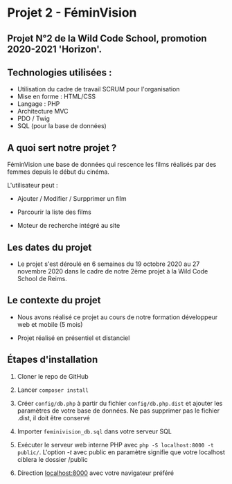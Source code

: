 # Projet 2 - FéminVision

## Projet N°2 de la Wild Code School, promotion 2020-2021 'Horizon'.

## Technologies utilisées :

* Utilisation du cadre de travail SCRUM pour l'organisation
* Mise en forme : HTML/CSS
* Langage : PHP
* Architecture MVC
* PDO / Twig
* SQL (pour la base de données)

##  A quoi sert notre projet ?

FéminVision une base de données qui rescence les films réalisés par des femmes depuis le début du cinéma.

L'utilisateur peut :

* Ajouter / Modifier / Surpprimer un film

* Parcourir la liste des films

* Moteur de recherche intégré au site

## Les dates du projet

* Le projet s'est déroulé en 6 semaines du 19 octobre 2020 au 27 novembre 2020 dans le cadre de notre 2ème projet à la Wild Code School de Reims.

## Le contexte du projet

* Nous avons réalisé ce projet au cours de notre formation développeur web et mobile (5 mois)

* Projet réalisé en présentiel et distanciel

## Étapes d'installation

1. Cloner le repo de GitHub

2. Lancer ```composer install```

3. Créer ```config/db.php``` à partir du fichier ```config/db.php.dist``` et ajouter les paramètres de votre base de données. Ne pas supprimer pas le fichier .dist, il doit être conservé

4. Importer ```feminivision_db.sql``` dans votre serveur SQL

5. Exécuter le serveur web interne PHP avec ```php -S localhost:8000 -t public/```. L'option *-t* avec public en paramètre signifie que votre localhost ciblera le dossier /public

6. Direction [localhost:8000](http://localhost:8000) avec votre navigateur préféré